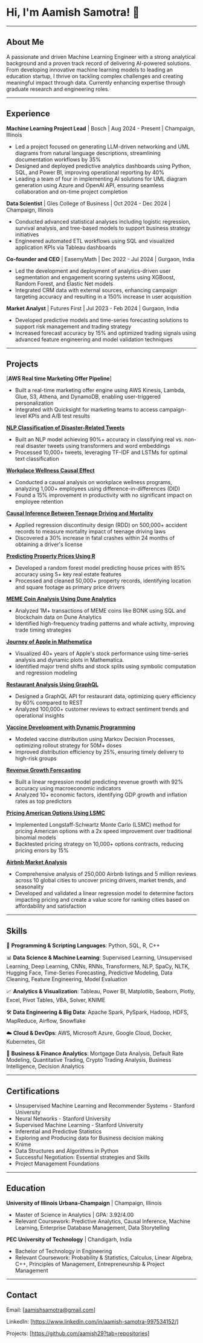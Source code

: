 # Hi, I'm Aamish Samotra! 👋

---

## About Me

A passionate and driven Machine Learning Engineer with a strong analytical background and a proven track record of delivering AI-powered solutions. From developing innovative machine learning models to leading an education startup, I thrive on tackling complex challenges and creating meaningful impact through data. Currently enhancing expertise through graduate research and engineering roles.

---

## Experience

**Machine Learning Project Lead** | Bosch | Aug 2024 - Present | Champaign, Illinois

*   Led a project focused on generating LLM-driven networking and UML diagrams from natural language descriptions, streamlining documentation workflows by 35%
*   Designed and deployed predictive analytics dashboards using Python, SQL, and Power BI, improving operational reporting by 40%
*   Leading a team of four in implementing AI solutions for UML diagram generation using Azure and OpenAI API, ensuring seamless collaboration and on-time project completion

**Data Scientist** | Gies College of Business | Oct 2024 - Dec 2024 | Champaign, Illinois

*   Conducted advanced statistical analyses including logistic regression, survival analysis, and tree-based models to support business strategy initiatives
*   Engineered automated ETL workflows using SQL and visualized application KPIs via Tableau dashboards

**Co-founder and CEO** | EasemyMath | Dec 2022 - Jul 2024 | Gurgaon, India

*   Led the development and deployment of analytics-driven user segmentation and engagement scoring systems using XGBoost, Random Forest, and Elastic Net models
*   Integrated CRM data with external sources, enhancing campaign targeting accuracy and resulting in a 150% increase in user acquisition

**Market Analyst** | Futures First | Jul 2023 - Feb 2024 | Gurgaon, India

*   Developed predictive models and time-series forecasting solutions to support risk management and trading strategy
*   Increased forecast accuracy by 15% and optimized trading signals using advanced feature engineering and model validation techniques

---

## Projects

[**AWS Real time Marketing Offer Pipeline**]

*   Built a real-time marketing offer engine using AWS Kinesis, Lambda, Glue, S3, Athena, and DynamoDB, enabling user-triggered personalization
*   Integrated with Quicksight for marketing teams to access campaign-level KPIs and A/B test results

[**NLP Classification of Disaster-Related Tweets**](https://github.com/aamish29/NLP-Classification)

*   Built an NLP model achieving 90%+ accuracy in classifying real vs. non-real disaster tweets using transformers and word embeddings
*   Processed 10,000+ tweets, leveraging TF-IDF and LSTMs for optimal text classification

[**Workplace Wellness Causal Effect**](https://github.com/aamish29/Workplace-Wellness-Causal-Effect)

*   Conducted a causal analysis on workplace wellness programs, analyzing 1,000+ employees using difference-in-differences (DID)
*   Found a 15% improvement in productivity with no significant impact on employee retention

[**Causal Inference Between Teenage Driving and Mortality**](https://github.com/aamish29/Causal-Inference-using-R)

*   Applied regression discontinuity design (RDD) on 500,000+ accident records to measure mortality impact of teenage driving laws
*   Discovered a 30% increase in fatal crashes within 24 months of obtaining a driver's license

[**Predicting Property Prices Using R**](https://github.com/aamish29/Predicting-Property-Prices-using-R)

*   Developed a random forest model predicting house prices with 85% accuracy using 5+ key real estate features
*   Processed and cleaned 50,000+ property records, identifying location and square footage as primary price drivers

[**MEME Coin Analysis Using Dune Analytics**](https://github.com/aamish29/Meme-coin-analysis-in-Dune)

*   Analyzed 1M+ transactions of MEME coins like BONK using SQL and blockchain data on Dune Analytics
*   Identified high-frequency trading patterns and whale activity, improving trade timing strategies

[**Journey of Apple in Mathematica**](https://github.com/aamish29/Journey-of-Apple-in-Mathematica)

*   Visualized 40+ years of Apple's stock performance using time-series analysis and dynamic plots in Mathematica.
*   Identified major trend shifts and stock splits using symbolic computation and regression modeling

[**Restaurant Analysis Using GraphQL**](https://github.com/aamish29/Restaurant-analysis-using-GraphQL)

*   Designed a GraphQL API for restaurant data, optimizing query efficiency by 60% compared to REST
*   Analyzed 100,000+ customer reviews to extract sentiment trends and operational insights

[**Vaccine Development with Dynamic Programming**](https://github.com/aamish29/Vaccine-Development-with-Dynamic-Programming)

*   Modeled vaccine distribution using Markov Decision Processes, optimizing rollout strategy for 50M+ doses
*   Improved distribution efficiency by 25%, ensuring timely delivery to high-risk groups

[**Revenue Growth Forecasting**](https://github.com/aamish29/Revenue-Growth-Forecasting)

*   Built a linear regression model predicting revenue growth with 92% accuracy using macroeconomic indicators
*   Analyzed 10+ economic factors, identifying GDP growth and inflation rates as top predictors

[**Pricing American Options Using LSMC**](https://github.com/aamish29/Pricing-American-Options-with-LSMC)

*   Implemented Longstaff-Schwartz Monte Carlo (LSMC) method for pricing American options with a 2x speed improvement over traditional binomial models
*   Backtested pricing strategy on 10,000+ options contracts, reducing pricing errors by 15%

[**Airbnb Market Analysis**](https://github.com/aamish29/Airbnb-Project)

*   Comprehensive analysis of 250,000 Airbnb listings and 5 million reviews across 10 global cities to uncover pricing drivers, market trends, and seasonality
*   Developed and validated a linear regression model to determine factors impacting pricing and create a value score for ranking cities based on affordability and satisfaction

---

## Skills

🚀 **Programming & Scripting Languages**: Python, SQL, R, C++

📊 **Data Science & Machine Learning**: Supervised Learning, Unsupervised Learning, Deep Learning, CNNs, RNNs, Transformers, NLP, SpaCy, NLTK, Hugging Face, Time-Series Forecasting, Predictive Modeling, Data Cleaning, Feature Engineering, Model Evaluation

📈 **Analytics & Visualization**: Tableau, Power BI, Matplotlib, Seaborn, Plotly, Excel, Pivot Tables, VBA, Solver, KNIME

🛠️ **Data Engineering & Big Data**: Apache Spark, PySpark, Hadoop, HDFS, MapReduce, Airflow, Snowflake

☁️ **Cloud & DevOps**: AWS, Microsoft Azure, Google Cloud, Docker, Kubernetes, Git

📜 **Business & Finance Analytics**: Mortgage Data Analysis, Default Rate Modeling, Quantitative Trading, Crypto Trading Analysis, Business Intelligence, Decision Analytics


---

## Certifications

*   Unsupervised Machine Learning and Recommender Systems - Stanford University
*   Neural Networks - Stanford University
*   Supervised Machine Learning - Stanford University
*   Inferential and Predictive Statistics
*   Exploring and Producing data for Business decision making
*   Knime
*   Data Structures and Algorithms in Python
*   Successful Negotiation: Essential strategies and Skills
*   Project Management Foundations

---

## Education

**University of Illinois Urbana-Champaign** | Champaign, Illinois

*   Master of Science in Analytics | GPA: 3.92/4.00
*   Relevant Coursework: Predictive Analytics, Causal Inference, Machine Learning, Enterprise Database Management, Data Storytelling

**PEC University of Technology** | Chandigarh, India

*   Bachelor of Technology in Engineering
*   Relevant Coursework: Probability & Statistics, Calculus, Linear Algebra, C++, Principles of Management, Entrepreneurship & Project Management

---

## Contact

Email: [aamishsamotra@gmail.com]

LinkedIn: [https://www.linkedin.com/in/aamish-samotra-997534152/]

Projects: [https://github.com/aamish29?tab=repositories]

